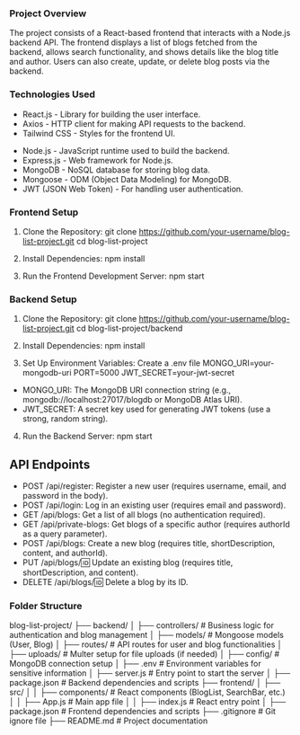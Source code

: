 <!-- Blog List Project -->

### Project Overview

The project consists of a React-based frontend that interacts with a Node.js backend API. The frontend displays a list of blogs fetched from the backend, allows search functionality, and shows details like the blog title and author. Users can also create, update, or delete blog posts via the backend.

### Technologies Used

<!-- Frontend: -->

- React.js - Library for building the user interface.
- Axios - HTTP client for making API requests to the backend.
- Tailwind CSS - Styles for the frontend UI.

<!-- Backend: -->

- Node.js - JavaScript runtime used to build the backend.
- Express.js - Web framework for Node.js.
- MongoDB - NoSQL database for storing blog data.
- Mongoose - ODM (Object Data Modeling) for MongoDB.
- JWT (JSON Web Token) - For handling user authentication.

### Frontend Setup

1. Clone the Repository:
   git clone https://github.com/your-username/blog-list-project.git
   cd blog-list-project

2. Install Dependencies:
   npm install

3. Run the Frontend Development Server:
   npm start

### Backend Setup

1. Clone the Repository:
   git clone https://github.com/your-username/blog-list-project.git
   cd blog-list-project/backend

2. Install Dependencies:
   npm install

3. Set Up Environment Variables: Create a .env file
   MONGO_URI=your-mongodb-uri
   PORT=5000
   JWT_SECRET=your-jwt-secret

- MONGO_URI: The MongoDB URI connection string (e.g., mongodb://localhost:27017/blogdb or MongoDB Atlas URI).
- JWT_SECRET: A secret key used for generating JWT tokens (use a strong, random string).

4. Run the Backend Server:
   npm start

## API Endpoints

- POST /api/register: Register a new user (requires username, email, and password in the body).
- POST /api/login: Log in an existing user (requires email and password).
- GET /api/blogs: Get a list of all blogs (no authentication required).
- GET /api/private-blogs: Get blogs of a specific author (requires authorId as a query parameter).
- POST /api/blogs: Create a new blog (requires title, shortDescription, content, and authorId).
- PUT /api/blogs/:id: Update an existing blog (requires title, shortDescription, and content).
- DELETE /api/blogs/:id: Delete a blog by its ID.

### Folder Structure

blog-list-project/
├── backend/
│ ├── controllers/ # Business logic for authentication and blog management
│ ├── models/ # Mongoose models (User, Blog)
│ ├── routes/ # API routes for user and blog functionalities
│ ├── uploads/ # Multer setup for file uploads (if needed)
│ ├── config/ # MongoDB connection setup
│ ├── .env # Environment variables for sensitive information
│ ├── server.js # Entry point to start the server
│ ├── package.json # Backend dependencies and scripts
├── frontend/
│ ├── src/
│ │ ├── components/ # React components (BlogList, SearchBar, etc.)
│ │ ├── App.js # Main app file
│ │ ├── index.js # React entry point
│ ├── package.json # Frontend dependencies and scripts
├── .gitignore # Git ignore file
├── README.md # Project documentation

